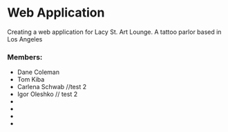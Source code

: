 # Web Application
  Creating a web application for Lacy St. Art Lounge. A tattoo parlor based in Los Angeles


### Members:
- Dane Coleman
- Tom Kiba
- Carlena Schwab //test 2
- Igor Oleshko // test 2
- 
-
-
-
